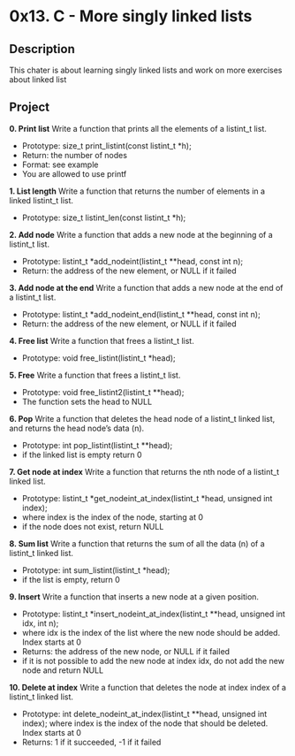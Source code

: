 # 0x13. C - More singly linked lists

## Description

This chater is about learning singly linked lists and work on more exercises about 
linked list

## Project

**0. Print list**
Write a function that prints all the elements of a listint_t list.

* Prototype: size_t print_listint(const listint_t *h);
* Return: the number of nodes
* Format: see example
* You are allowed to use printf

**1. List length**
Write a function that returns the number of elements in a linked listint_t list.

* Prototype: size_t listint_len(const listint_t *h);

**2. Add node**
Write a function that adds a new node at the beginning of a listint_t list.

* Prototype: listint_t *add_nodeint(listint_t **head, const int n);
* Return: the address of the new element, or NULL if it failed

**3. Add node at the end**
Write a function that adds a new node at the end of a listint_t list.

* Prototype: listint_t *add_nodeint_end(listint_t **head, const int n);
* Return: the address of the new element, or NULL if it failed

**4. Free list**
Write a function that frees a listint_t list.

* Prototype: void free_listint(listint_t *head);

**5. Free**
Write a function that frees a listint_t list.

* Prototype: void free_listint2(listint_t **head);
* The function sets the head to NULL

**6. Pop**
Write a function that deletes the head node of a listint_t linked list, and returns the head node’s data (n).

* Prototype: int pop_listint(listint_t **head);
* if the linked list is empty return 0

**7. Get node at index**
Write a function that returns the nth node of a listint_t linked list.

* Prototype: listint_t *get_nodeint_at_index(listint_t *head, unsigned int index);
* where index is the index of the node, starting at 0
* if the node does not exist, return NULL

**8. Sum list**
Write a function that returns the sum of all the data (n) of a listint_t linked list.

* Prototype: int sum_listint(listint_t *head);
* if the list is empty, return 0

**9. Insert**
Write a function that inserts a new node at a given position.

* Prototype: listint_t *insert_nodeint_at_index(listint_t **head, unsigned int idx, int n);
* where idx is the index of the list where the new node should be added. Index starts at 0
* Returns: the address of the new node, or NULL if it failed
* if it is not possible to add the new node at index idx, do not add the new node and return NULL

**10. Delete at index**
Write a function that deletes the node at index index of a listint_t linked list.

* Prototype: int delete_nodeint_at_index(listint_t **head, unsigned int index);
where index is the index of the node that should be deleted. Index starts at 0
* Returns: 1 if it succeeded, -1 if it failed